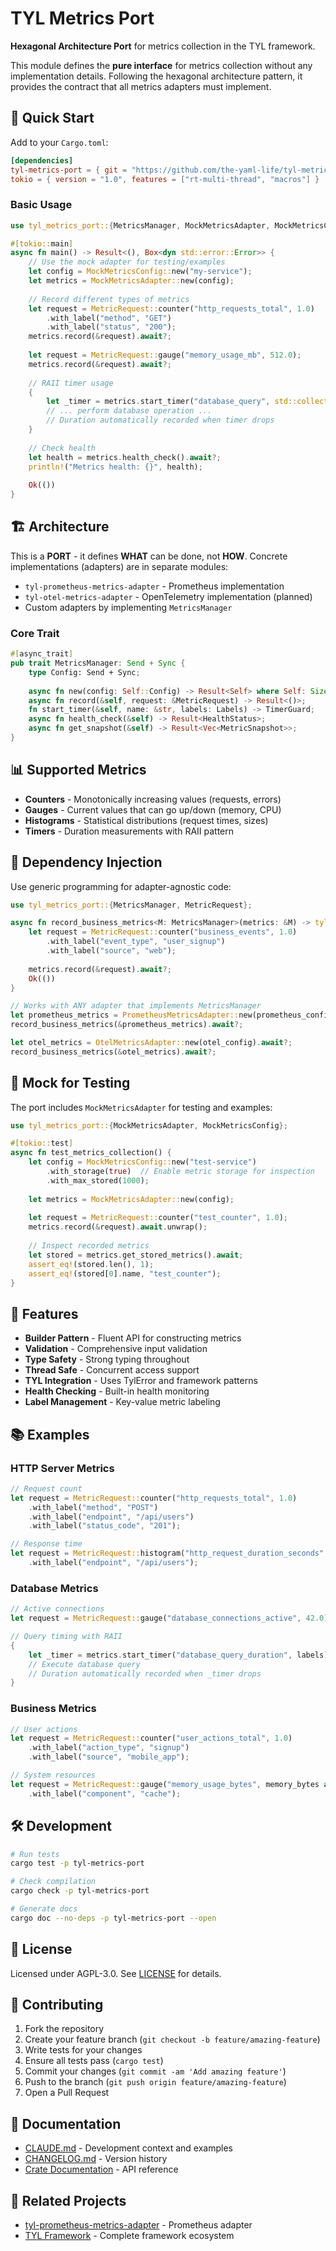 # TYL Metrics Port

**Hexagonal Architecture Port** for metrics collection in the TYL framework.

This module defines the **pure interface** for metrics collection without any implementation details. Following the hexagonal architecture pattern, it provides the contract that all metrics adapters must implement.

## 🚀 Quick Start

Add to your `Cargo.toml`:

```toml
[dependencies]
tyl-metrics-port = { git = "https://github.com/the-yaml-life/tyl-metrics-port", branch = "main" }
tokio = { version = "1.0", features = ["rt-multi-thread", "macros"] }
```

### Basic Usage

```rust
use tyl_metrics_port::{MetricsManager, MockMetricsAdapter, MockMetricsConfig, MetricRequest};

#[tokio::main]
async fn main() -> Result<(), Box<dyn std::error::Error>> {
    // Use the mock adapter for testing/examples
    let config = MockMetricsConfig::new("my-service");
    let metrics = MockMetricsAdapter::new(config);
    
    // Record different types of metrics
    let request = MetricRequest::counter("http_requests_total", 1.0)
        .with_label("method", "GET")
        .with_label("status", "200");
    metrics.record(&request).await?;
    
    let request = MetricRequest::gauge("memory_usage_mb", 512.0);
    metrics.record(&request).await?;
    
    // RAII timer usage
    {
        let _timer = metrics.start_timer("database_query", std::collections::HashMap::new());
        // ... perform database operation ...
        // Duration automatically recorded when timer drops
    }
    
    // Check health
    let health = metrics.health_check().await?;
    println!("Metrics health: {}", health);
    
    Ok(())
}
```

## 🏗️ Architecture

This is a **PORT** - it defines **WHAT** can be done, not **HOW**. Concrete implementations (adapters) are in separate modules:

- `tyl-prometheus-metrics-adapter` - Prometheus implementation
- `tyl-otel-metrics-adapter` - OpenTelemetry implementation (planned)
- Custom adapters by implementing `MetricsManager`

### Core Trait

```rust
#[async_trait]
pub trait MetricsManager: Send + Sync {
    type Config: Send + Sync;
    
    async fn new(config: Self::Config) -> Result<Self> where Self: Sized;
    async fn record(&self, request: &MetricRequest) -> Result<()>;
    fn start_timer(&self, name: &str, labels: Labels) -> TimerGuard;
    async fn health_check(&self) -> Result<HealthStatus>;
    async fn get_snapshot(&self) -> Result<Vec<MetricSnapshot>>;
}
```

## 📊 Supported Metrics

- **Counters** - Monotonically increasing values (requests, errors)
- **Gauges** - Current values that can go up/down (memory, CPU)
- **Histograms** - Statistical distributions (request times, sizes)
- **Timers** - Duration measurements with RAII pattern

## 🔌 Dependency Injection

Use generic programming for adapter-agnostic code:

```rust
use tyl_metrics_port::{MetricsManager, MetricRequest};

async fn record_business_metrics<M: MetricsManager>(metrics: &M) -> tyl_metrics_port::Result<()> {
    let request = MetricRequest::counter("business_events", 1.0)
        .with_label("event_type", "user_signup")
        .with_label("source", "web");
    
    metrics.record(&request).await?;
    Ok(())
}

// Works with ANY adapter that implements MetricsManager
let prometheus_metrics = PrometheusMetricsAdapter::new(prometheus_config).await?;
record_business_metrics(&prometheus_metrics).await?;

let otel_metrics = OtelMetricsAdapter::new(otel_config).await?;
record_business_metrics(&otel_metrics).await?;
```

## 🧪 Mock for Testing

The port includes `MockMetricsAdapter` for testing and examples:

```rust
use tyl_metrics_port::{MockMetricsAdapter, MockMetricsConfig};

#[tokio::test]
async fn test_metrics_collection() {
    let config = MockMetricsConfig::new("test-service")
        .with_storage(true)  // Enable metric storage for inspection
        .with_max_stored(1000);
    
    let metrics = MockMetricsAdapter::new(config);
    
    let request = MetricRequest::counter("test_counter", 1.0);
    metrics.record(&request).await.unwrap();
    
    // Inspect recorded metrics
    let stored = metrics.get_stored_metrics().await;
    assert_eq!(stored.len(), 1);
    assert_eq!(stored[0].name, "test_counter");
}
```

## 🎯 Features

- **Builder Pattern** - Fluent API for constructing metrics
- **Validation** - Comprehensive input validation
- **Type Safety** - Strong typing throughout
- **Thread Safe** - Concurrent access support
- **TYL Integration** - Uses TylError and framework patterns
- **Health Checking** - Built-in health monitoring
- **Label Management** - Key-value metric labeling

## 📚 Examples

### HTTP Server Metrics
```rust
// Request count
let request = MetricRequest::counter("http_requests_total", 1.0)
    .with_label("method", "POST")
    .with_label("endpoint", "/api/users")
    .with_label("status_code", "201");

// Response time
let request = MetricRequest::histogram("http_request_duration_seconds", 0.123)
    .with_label("endpoint", "/api/users");
```

### Database Metrics
```rust
// Active connections
let request = MetricRequest::gauge("database_connections_active", 42.0);

// Query timing with RAII
{
    let _timer = metrics.start_timer("database_query_duration", labels);
    // Execute database query
    // Duration automatically recorded when _timer drops
}
```

### Business Metrics
```rust
// User actions
let request = MetricRequest::counter("user_actions_total", 1.0)
    .with_label("action_type", "signup")
    .with_label("source", "mobile_app");

// System resources
let request = MetricRequest::gauge("memory_usage_bytes", memory_bytes as f64)
    .with_label("component", "cache");
```

## 🛠️ Development

```bash
# Run tests
cargo test -p tyl-metrics-port

# Check compilation
cargo check -p tyl-metrics-port

# Generate docs
cargo doc --no-deps -p tyl-metrics-port --open
```

## 📄 License

Licensed under AGPL-3.0. See [LICENSE](LICENSE) for details.

## 🤝 Contributing

1. Fork the repository
2. Create your feature branch (`git checkout -b feature/amazing-feature`)
3. Write tests for your changes
4. Ensure all tests pass (`cargo test`)
5. Commit your changes (`git commit -am 'Add amazing feature'`)
6. Push to the branch (`git push origin feature/amazing-feature`)
7. Open a Pull Request

## 📖 Documentation

- [CLAUDE.md](CLAUDE.md) - Development context and examples
- [CHANGELOG.md](CHANGELOG.md) - Version history
- [Crate Documentation](https://docs.rs/tyl-metrics-port) - API reference

## 🔗 Related Projects

- [tyl-prometheus-metrics-adapter](https://github.com/the-yaml-life/tyl-prometheus-metrics-adapter) - Prometheus adapter
- [TYL Framework](https://github.com/the-yaml-life) - Complete framework ecosystem